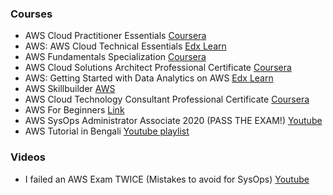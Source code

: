
### Courses

- AWS Cloud Practitioner Essentials [Coursera](https://www.coursera.org/learn/aws-cloud-practitioner-essentials)
- AWS: AWS Cloud Technical Essentials [Edx Learn](https://www.edx.org/learn/amazon-web-services-aws/amazon-web-services-aws-cloud-technical-essentials)
- AWS Fundamentals Specialization [Coursera](https://www.coursera.org/specializations/aws-fundamentals)
- AWS Cloud Solutions Architect Professional Certificate [Coursera](https://www.coursera.org/professional-certificates/aws-cloud-solutions-architect)
- AWS: Getting Started with Data Analytics on AWS [Edx Learn](https://www.edx.org/learn/data-analysis/amazon-web-services-getting-started-with-data-analytics-on-aws)
- AWS Skillbuilder [AWS](https://skillbuilder.aws/search)
- AWS Cloud Technology Consultant Professional Certificate [Coursera](https://www.coursera.org/professional-certificates/aws-cloud-technology-consultant)
- AWS For Beginners [Link](https://www.mygreatlearning.com/academy/learn-for-free/courses/aws-for-beginners1)
- AWS SysOps Administrator Associate 2020 (PASS THE EXAM!) [Youtube](https://youtu.be/KX_AfyrhlgQ?si=rT9KZugZWZ1f0118)
- AWS Tutorial in Bengali [Youtube playlist](https://youtube.com/playlist?list=PLo1fN4WDLQ_YTvJ00S4bYWLwSUw8YxEWl&si=a4iHRoH6VG1utXeh)

### Videos

- I failed an AWS Exam TWICE (Mistakes to avoid for SysOps) [Youtube](https://youtu.be/lfLta9zFw3Y?si=EckUAzirX_eivrhf)